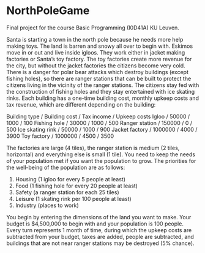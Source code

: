 # NorthPoleGame

Final project for the course Basic Programming (I0D41A) KU Leuven.

Santa is starting a town in the north pole because he needs more help making toys. The
land is barren and snowy all over to begin with. Eskimos move in or out and live inside igloos.
They work either in jacket making factories or Santa’s toy factory. The toy factories create more
revenue for the city, but without the jacket factories the citizens become very cold. There is a
danger for polar bear attacks which destroy buildings (except fishing holes), so there are ranger
stations that can be built to protect the citizens living in the vicinity of the ranger stations. The
citizens stay fed with the construction of fishing holes and they stay entertained with ice skating
rinks. Each building has a one-time building cost, monthly upkeep costs and tax revenue, which
are different depending on the building:

Building type / Building cost / Tax income / Upkeep costs
Igloo / 50000 / 1000 / 100
Fishing hole / 30000 / 1000 / 500
Ranger station / 150000 / 0 / 500
Ice skating rink / 50000 / 1000 / 900
Jacket factory / 1000000 / 4000 / 3900
Toy factory / 1000000 / 4500 / 3500

The factories are large (4 tiles), the ranger station is medium (2 tiles, horizontal) and
everything else is small (1 tile). You need to keep the needs of your population met if you want
the population to grow. The priorities for the well-being of the population are as follows:

1. Housing (1 igloo for every 5 people at least)
2. Food (1 fishing hole for every 20 people at least)
3. Safety (a ranger station for each 25 tiles)
4. Leisure (1 skating rink per 100 people at least)
5. Industry (places to work)

You begin by entering the dimensions of the land you want to make. Your budget is
$4,500,000 to begin with and your population is 100 people. Every turn represents 1 month of
time, during which the upkeep costs are subtracted from your budget, taxes are added, people
are subtracted, and buildings that are not near ranger stations may be destroyed (5% chance).
